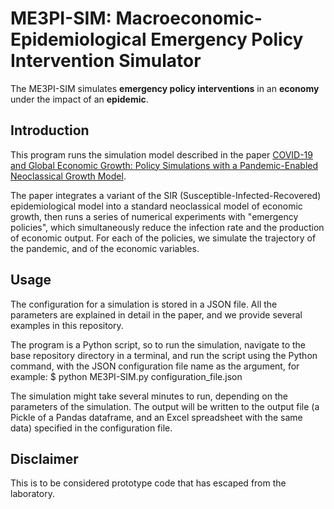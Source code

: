 # ME3PI-SIM: Macroeconomic-Epidemiological Emergency Policy Intervention Simulator

The ME3PI-SIM simulates **emergency policy interventions** in an **economy** under the impact of an **epidemic**.

## Introduction
This program runs the simulation model described in the paper [COVID-19 and Global Economic Growth: Policy Simulations with a Pandemic-Enabled Neoclassical Growth Model](https://arxiv.org/abs/2005.13722).

The paper integrates a variant of the SIR (Susceptible-Infected-Recovered) epidemiological model into a standard neoclassical model of economic growth, then runs a series of numerical experiments with "emergency policies", which simultaneously reduce the infection rate and the production of economic output. For each of the policies, we simulate the trajectory of the pandemic, and of the economic variables.

## Usage
The configuration for a simulation is stored in a JSON file. All the parameters are explained in detail in the paper, and we provide several examples in this repository.

The program is a Python script, so to run the simulation, navigate to the base repository directory in a terminal, and run the script using the Python command, with the JSON configuration file name as the argument, for example:
    $ python ME3PI-SIM.py configuration_file.json

The simulation might take several minutes to run, depending on the parameters of the simulation. The output will be written to the output file (a Pickle of a Pandas dataframe, and an Excel spreadsheet with the same data) specified in the configuration file.

## Disclaimer
This is to be considered prototype code that has escaped from the laboratory.